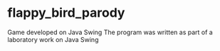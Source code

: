 # flappy_bird_parody
Game developed on Java Swing
The program was written as part of a laboratory work on Java Swing
